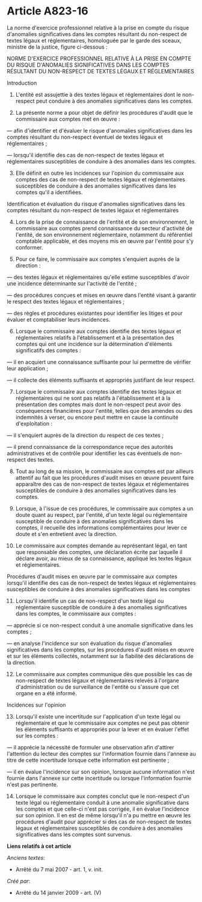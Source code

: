 # Article A823-16

La norme d'exercice professionnel relative à la prise en compte du risque d'anomalies significatives dans les comptes
résultant du non-respect de textes légaux et réglementaires, homologuée par le garde des sceaux, ministre de la justice,
figure ci-dessous :

NORME D'EXERCICE PROFESSIONNEL RELATIVE À LA PRISE EN COMPTE DU RISQUE D'ANOMALIES SIGNIFICATIVES DANS LES COMPTES RÉSULTANT
DU NON-RESPECT DE TEXTES LÉGAUX ET RÉGLEMENTAIRES

Introduction

1. L'entité est assujettie à des textes légaux et réglementaires dont le non-respect peut conduire à des anomalies
significatives dans les comptes.

2. La présente norme a pour objet de définir les procédures d'audit que le commissaire aux comptes met en œuvre :

― afin d'identifier et d'évaluer le risque d'anomalies significatives dans les comptes résultant du non-respect éventuel de
textes légaux et réglementaires ;

― lorsqu'il identifie des cas de non-respect de textes légaux et réglementaires susceptibles de conduire à des anomalies dans
les comptes.

3. Elle définit en outre les incidences sur l'opinion du commissaire aux comptes des cas de non-respect de textes légaux et
réglementaires susceptibles de conduire à des anomalies significatives dans les comptes qu'il a identifiées.

Identification et évaluation du risque d'anomalies significatives dans les comptes résultant du non-respect de textes légaux
et réglementaires

4. Lors de la prise de connaissance de l'entité et de son environnement, le commissaire aux comptes prend connaissance du
secteur d'activité de l'entité, de son environnement réglementaire, notamment du référentiel comptable applicable, et des
moyens mis en œuvre par l'entité pour s'y conformer.

5. Pour ce faire, le commissaire aux comptes s'enquiert auprès de la direction :

― des textes légaux et réglementaires qu'elle estime susceptibles d'avoir une incidence déterminante sur l'activité de
l'entité ; 

― des procédures conçues et mises en œuvre dans l'entité visant à garantir le respect des textes légaux et réglementaires ; 

― des règles et procédures existantes pour identifier les litiges et pour évaluer et comptabiliser leurs incidences.

6. Lorsque le commissaire aux comptes identifie des textes légaux et réglementaires relatifs à l'établissement et à la
présentation des comptes qui ont une incidence sur la détermination d'éléments significatifs des comptes :

―  il en acquiert une connaissance suffisante pour lui permettre de vérifier leur application ;

― il collecte des éléments suffisants et appropriés justifiant de leur respect.

7. Lorsque le commissaire aux comptes identifie des textes légaux et réglementaires qui ne sont pas relatifs à
l'établissement et à la présentation des comptes mais dont le non-respect peut avoir des conséquences financières pour
l'entité, telles que des amendes ou des indemnités à verser, ou encore peut mettre en cause la continuité d'exploitation :

― il s'enquiert auprès de la direction du respect de ces textes ; 

― il prend connaissance de la correspondance reçue des autorités administratives et de contrôle pour identifier les cas
éventuels de non-respect des textes.

8. Tout au long de sa mission, le commissaire aux comptes est par ailleurs attentif au fait que les procédures d'audit mises
en œuvre peuvent faire apparaître des cas de non-respect de textes légaux et réglementaires susceptibles de conduire à des
anomalies significatives dans les comptes.

9. Lorsque, à l'issue de ces procédures, le commissaire aux comptes a un doute quant au respect, par l'entité, d'un texte
légal ou réglementaire susceptible de conduire à des anomalies significatives dans les comptes, il recueille des informations
complémentaires pour lever ce doute et s'en entretient avec la direction.

10. Le commissaire aux comptes demande au représentant légal, en tant que responsable des comptes, une déclaration écrite par
laquelle il déclare avoir, au mieux de sa connaissance, appliqué les textes légaux et réglementaires.

Procédures d'audit mises en œuvre par le commissaire aux comptes lorsqu'il identifie des cas de non-respect de textes légaux
et réglementaires susceptibles de conduire à des anomalies significatives dans les comptes

11. Lorsqu'il identifie un cas de non-respect d'un texte légal ou réglementaire susceptible de conduire à des anomalies
significatives dans les comptes, le commissaire aux comptes :

― apprécie si ce non-respect conduit à une anomalie significative dans les comptes ;

― en analyse l'incidence sur son évaluation du risque d'anomalies significatives dans les comptes, sur les procédures d'audit
mises en œuvre et sur les éléments collectés, notamment sur la fiabilité des déclarations de la direction.

12. Le commissaire aux comptes communique dès que possible les cas de non-respect de textes légaux et réglementaires relevés
à l'organe d'administration ou de surveillance de l'entité ou s'assure que cet organe en a été informé.

Incidences sur l'opinion

13. Lorsqu'il existe une incertitude sur l'application d'un texte légal ou réglementaire et que le commissaire aux comptes ne
peut pas obtenir les éléments suffisants et appropriés pour la lever et en évaluer l'effet sur les comptes :

― il apprécie la nécessité de formuler une observation afin d'attirer l'attention du lecteur des comptes sur l'information
fournie dans l'annexe au titre de cette incertitude lorsque cette information est pertinente ;

― il en évalue l'incidence sur son opinion, lorsque aucune information n'est fournie dans l'annexe sur cette incertitude ou
lorsque l'information fournie n'est pas pertinente.

14. Lorsque le commissaire aux comptes conclut que le non-respect d'un texte légal ou réglementaire conduit à une anomalie
significative dans les comptes et que celle-ci n'est pas corrigée, il en évalue l'incidence sur son opinion. Il en est de
même lorsqu'il n'a pu mettre en œuvre les procédures d'audit pour apprécier si des cas de non-respect de textes légaux et
réglementaires susceptibles de conduire à des anomalies significatives dans les comptes sont survenus.

**Liens relatifs à cet article**

_Anciens textes_:

  - Arrêté du 7 mai 2007 - art. 1, v. init.

_Créé par_:

  - Arrêté du 14 janvier 2009 - art. (V)
